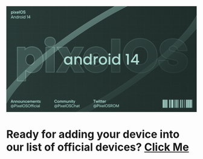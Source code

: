 <img src="https://github.com/PixelOS-Releases/banners/blob/fourteen/pixelos.png?raw=true">

# Ready for adding your device into our list of official devices? [Click Me](https://blog.pixelos.net/docs/JoinTheTeam)
